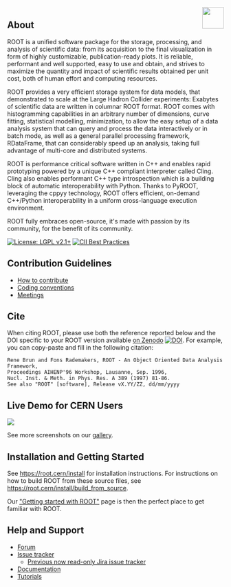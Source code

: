 <img src="https://root-forum.cern.ch/uploads/default/original/2X/3/3fb82b650635bc6d61461f3c47f41786afad4548.png" align="right"  height="50"/>

## About

ROOT is a unified software package for the storage, processing, and analysis of 
scientific data: from its acquisition to the final visualization in form of highly 
customizable, publication-ready plots. It is reliable, performant and well supported,
easy to use and obtain, and strives to maximize the quantity and impact of scientific 
results obtained per unit cost, both of human effort and computing resources.

ROOT provides a very efficient storage system for data models, 
that demonstrated to scale at the Large Hadron Collider experiments: Exabytes 
of scientific data are written in columnar ROOT format.
ROOT comes with histogramming capabilities in an arbitrary number of 
dimensions, curve fitting, statistical modelling, minimization, to allow
the easy setup of a data analysis system that can query and process the data
interactively or in batch mode, as well as a general parallel processing
framework, RDataFrame, that can considerably speed up an analysis, taking 
full advantage of multi-core and distributed systems.

ROOT is performance critical software written in C++ and enables rapid prototyping 
powered by a unique C++ compliant interpreter called Cling. 
Cling also enables performant C++ type introspection which is a building block of automatic 
interoperability with Python. Thanks to PyROOT, leveraging the cppyy technology, 
ROOT offers efficient, on-demand C++/Python interoperability in a uniform cross-language 
execution environment.

ROOT fully embraces open-source, it's made with passion by its community,
for the benefit of its community.

[![License: LGPL v2.1+](https://img.shields.io/badge/License-LGPL%20v2.1+-blue.svg)](https://www.gnu.org/licenses/lgpl.html)
[![CII Best Practices](https://bestpractices.coreinfrastructure.org/projects/5060/badge)](https://bestpractices.coreinfrastructure.org/projects/5060)

## Contribution Guidelines
- [How to contribute](https://github.com/root-project/root/blob/master/CONTRIBUTING.md)
- [Coding conventions](https://root.cern/coding-conventions)
- [Meetings](https://root.cern/meetings)

## Cite
When citing ROOT, please use both the reference reported below and the DOI specific to your ROOT version available [on Zenodo](https://zenodo.org/badge/latestdoi/10994345) [![DOI](https://zenodo.org/badge/10994345.svg)](https://zenodo.org/badge/latestdoi/10994345). For example, you can copy-paste and fill in the following citation:

    Rene Brun and Fons Rademakers, ROOT - An Object Oriented Data Analysis Framework,
    Proceedings AIHENP'96 Workshop, Lausanne, Sep. 1996,
    Nucl. Inst. & Meth. in Phys. Res. A 389 (1997) 81-86.
    See also "ROOT" [software], Release vX.YY/ZZ, dd/mm/yyyy

## Live Demo for CERN Users
[![](https://img.shields.io/badge/Launch-SWAN-orange)](http://cern.ch/swanserver/cgi-bin/go?projurl=https://github.com/cernphsft/rootbinder.git)

See more screenshots on our [gallery](https://root.cern/gallery).

## Installation and Getting Started
See https://root.cern/install for installation instructions.
For instructions on how to build ROOT from these source files, see https://root.cern/install/build_from_source.

Our ["Getting started with ROOT"](https://root.cern/learn) page is then the perfect place to get familiar with ROOT.

## Help and Support
- [Forum](https://root.cern/forum/)
- [Issue tracker](https://github.com/root-project/root/issues)
  * [Previous now read-only Jira issue tracker](https://sft.its.cern.ch/jira/projects/ROOT/issues/ROOT-5820?filter=allopenissues)
- [Documentation](https://root.cern/guides/reference-guide)
- [Tutorials](https://root.cern/doc/master/group__Tutorials.html)

